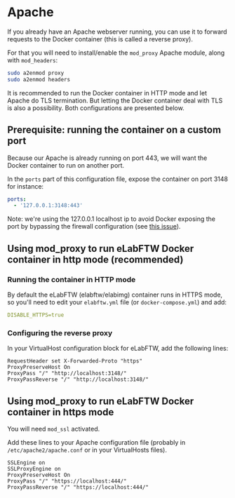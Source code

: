 # Apache

If you already have an Apache webserver running, you can use it to forward requests to the Docker container (this is called a reverse proxy).

For that you will need to install/enable the `mod_proxy` Apache module, along with `mod_headers`:

~~~bash
sudo a2enmod proxy
sudo a2enmod headers
~~~

It is recommended to run the Docker container in HTTP mode and let Apache do
TLS termination. But letting the Docker container deal with TLS is also a
possibility. Both configurations are presented below.

## Prerequisite: running the container on a custom port

Because our Apache is already running on port 443, we will want the Docker container to run on another port.

In the `ports` part of this configuration file, expose the container on port 3148 for instance:

~~~yaml
ports:
  - '127.0.0.1:3148:443'
~~~

Note: we're using the 127.0.0.1 localhost ip to avoid Docker exposing the port by bypassing the firewall configuration (see [this issue](https://github.com/moby/moby/issues/22054)).

## Using mod_proxy to run eLabFTW Docker container in http mode (recommended)

### Running the container in HTTP mode

By default the eLabFTW (elabftw/elabimg) container runs in HTTPS mode, so you'll need to edit your `elabftw.yml` file (or `docker-compose.yml`) and add:

~~~yaml
DISABLE_HTTPS=true
~~~

### Configuring the reverse proxy

In your VirtualHost configuration block for eLabFTW, add the following lines:

~~~apacheconf
RequestHeader set X-Forwarded-Proto "https"
ProxyPreserveHost On
ProxyPass "/" "http://localhost:3148/"
ProxyPassReverse "/" "http://localhost:3148/"
~~~

## Using mod_proxy to run eLabFTW Docker container in https mode

You will need `mod_ssl` activated.

Add these lines to your Apache configuration file (probably in `/etc/apache2/apache.conf` or in your VirtualHosts files).

~~~apacheconf
SSLEngine on
SSLProxyEngine on
ProxyPreserveHost On
ProxyPass "/" "https://localhost:444/"
ProxyPassReverse "/" "https://localhost:444/"
~~~
